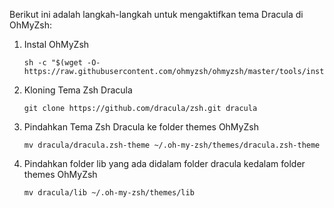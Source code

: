 Berikut ini adalah langkah-langkah untuk mengaktifkan tema Dracula di OhMyZsh:

1. Instal OhMyZsh
   
   ```
   sh -c "$(wget -O- https://raw.githubusercontent.com/ohmyzsh/ohmyzsh/master/tools/install.sh)"
   ```
   
2. Kloning Tema Zsh Dracula
   
   ```
   git clone https://github.com/dracula/zsh.git dracula
   ```

3. Pindahkan Tema Zsh Dracula ke folder themes OhMyZsh
   
   ```
   mv dracula/dracula.zsh-theme ~/.oh-my-zsh/themes/dracula.zsh-theme
   ```
   
4. Pindahkan folder lib yang ada didalam folder dracula kedalam folder themes OhMyZsh
   
   ```
   mv dracula/lib ~/.oh-my-zsh/themes/lib
   ```
